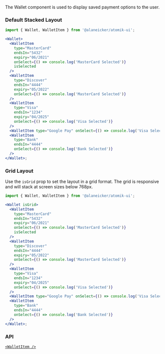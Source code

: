 The Wallet component is used to display saved payment options to the user.

### Default Stacked Layout

```jsx
import { Wallet, WalletItem } from '@alaneicker/atomik-ui';

<Wallet>
  <WalletItem
    type="MasterCard"
    endsIn="5432"
    expiry="06/2021"
    onSelect={() => console.log('MasterCard Selected')}
    isSelected
  />
  <WalletItem
    type="Discover"
    endsIn="4444"
    expiry="05/2022"
    onSelect={() => console.log('MasterCard Selected')}
  />
  <WalletItem
    type="Visa"
    endsIn="1234"
    expiry="04/2025"
    onSelect={() => console.log('Visa Selected')}
  />
  <WalletItem type="Google Pay" onSelect={() => console.log('Visa Selected')} />
  <WalletItem
    type="Bank"
    endsIn="4444"
    onSelect={() => console.log('Bank Selected')}
  />
</Wallet>;
```

### Grid Layout

Use the `isGrid` prop to set the layout in a grid format. The grid is responsive and will stack at screen sizes below 768px.

```jsx
import { Wallet, WalletItem } from '@alaneicker/atomik-ui';

<Wallet isGrid>
  <WalletItem
    type="MasterCard"
    endsIn="5432"
    expiry="06/2021"
    onSelect={() => console.log('MasterCard Selected')}
    isSelected
  />
  <WalletItem
    type="Discover"
    endsIn="4444"
    expiry="05/2022"
    onSelect={() => console.log('MasterCard Selected')}
  />
  <WalletItem
    type="Visa"
    endsIn="1234"
    expiry="04/2025"
    onSelect={() => console.log('Visa Selected')}
  />
  <WalletItem type="Google Pay" onSelect={() => console.log('Visa Selected')} />
  <WalletItem
    type="Bank"
    endsIn="4444"
    onSelect={() => console.log('Bank Selected')}
  />
</Wallet>;
```

### API

[`<WalletItem />`](https://alaneicker1975.github.io/atomik-ui/#/Payment%20Wallet/WalletItem)
